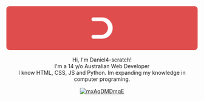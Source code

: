 

<img src="Group 60.png" style="border-radius:8px;"> 
<p align="center">
Hi, I'm Daniel4-scratch! <br>
I'm a 14 y/o Australian Web Developer<br>
I know HTML, CSS, JS and Python. Im expanding my knowledge in computer programing.<br>
</p>
<p align="center">
<a href="https://discord.com/users/853820912628269088" target="blank"><img align="center" src="https://api.daniel4scratch.repl.co/files?path=discord.png" alt="mxAqDMDmqE" height="50" width="50" /></a>
</p>
